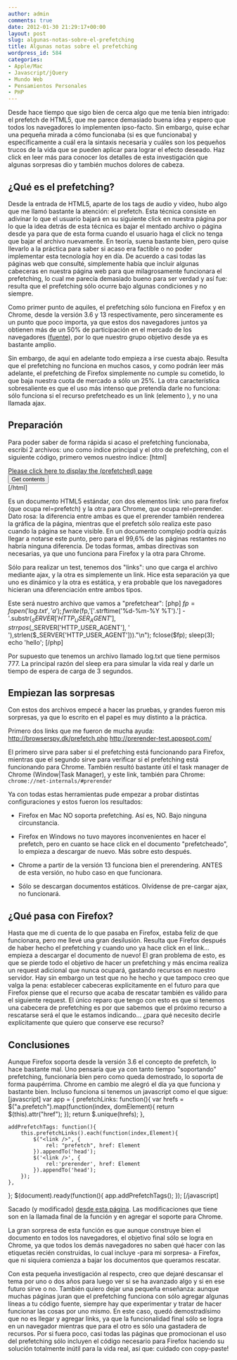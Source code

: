 ```yaml
---
author: admin
comments: true
date: 2012-01-30 21:29:17+00:00
layout: post
slug: algunas-notas-sobre-el-prefetching
title: Algunas notas sobre el prefetching
wordpress_id: 584
categories:
- Apple/Mac
- Javascript/jQuery
- Mundo Web
- Pensamientos Personales
- PHP
---
```


Desde hace tiempo que sigo bien de cerca algo que me tenía bien intrigado: el prefetch de HTML5, que me parece demasiado buena idea y espero que todos los navegadores lo implementen ipso-facto. Sin embargo, quise echar una pequeña mirada a cómo funcionaba (si es que funcionaba) y específicamente a cuál era la sintaxis necesaria y cuáles son los pequeños trucos de la vida que se pueden aplicar para lograr el efecto deseado. Haz click en leer más para conocer los detalles de esta investigación que algunas sorpresas dio y también muchos dolores de cabeza.

<!-- more -->



## ¿Qué es el prefetching?


Desde la entrada de HTML5, aparte de los tags de audio y video, hubo algo que me llamó bastante la atención: el prefetch. Esta técnica consiste en adivinar lo que el usuario bajará en su siguiente click en nuestra página por lo que la idea detrás de esta técnica es bajar el mentado archivo o página desde ya para que de esta forma cuando el usuario haga el click no tenga que bajar el archivo nuevamente. 
En teoría, suena bastante bien, pero quise llevarlo a la práctica para saber si acaso era factible o no poder implementar esta tecnología hoy en día. De acuerdo a casi todas las páginas web que consulté, simplemente había que incluir algunas cabeceras en nuestra página web para que milagrosamente funcionara el prefetching, lo cual me parecía demasiado bueno para ser verdad y así fue: resulta que el prefetching sólo ocurre bajo algunas condiciones y no siempre. 

Como primer punto de aquiles, el prefetching sólo funciona en Firefox y en Chrome, desde la versión 3.6 y 13 respectivamente, pero sinceramente es un punto que poco importa, ya que estos dos navegadores juntos ya obtienen más de un 50% de participación en el mercado de los navegadores ([fuente](http://gs.statcounter.com/#browser-ww-monthly-201107-201112)), por lo que nuestro grupo objetivo desde ya es bastante amplio. 

Sin embargo, de aquí en adelante todo empieza a irse cuesta abajo. Resulta que el prefetching no funciona en muchos casos, y como podrán leer más adelante, el prefetching de Firefox simplemente no cumple su cometido, lo que baja nuestra cuota de mercado a sólo un 25%. La otra característica sobresaliente es que el uso más intenso que pretendía darle no funciona: sólo funciona si el recurso prefetcheado es un link (elemento <a>), y no una llamada ajax. 



## Preparación


Para poder saber de forma rápida si acaso el prefetching funcionaba, escribí 2 archivos: uno como índice principal y el otro de prefetching, con el siguiente código, primero vemos nuestro índice:
[html]
<!DOCTYPE html>
<html><head>
	<title>Testing prefetch with HTML5</title>
	<script type="text/javascript" src="../jquery.min.js"></script>
	<link rel="prefetch"  href="prefetch.php">
	<link rel="prerender" href="prefetch.php">
</head><body>
<a href="prefetch.php" class="prefetch">Please click here to display the (prefetched) page</a><br />

<input type="button" id="buttonContents" value="Get contents" />
<div id="contents"></div>
<script type="text/javascript">
$('#buttonContents').click(function(){
	$.ajax({
		url:'prefetch.php',
		success:function(data){
			$('#contents').html(data);
		}
	});
});
</script>
</body></html>
[/html]

Es un documento HTML5 estándar, con dos elementos link: uno para firefox (que ocupa rel=prefetch) y la otra para Chrome, que ocupa rel=prerender. Dato rosa: la diferencia entre ambas es que el prerender también renderea la gráfica de la página, mientras que el prefetch sólo realiza este paso cuando la página se hace visible. En un documento complejo podría quizás llegar a notarse este punto, pero para el 99,6% de las páginas restantes no habría ninguna diferencia. De todas formas, ambas directivas son necesarias, ya que uno funciona para Firefox y la otra para Chrome.

Sólo para realizar un test, tenemos dos "links": uno que carga el archivo mediante ajax, y la otra es simplemente un link. Hice esta separación ya que uno es dinámico y la otra es estática, y era probable que los navegadores hicieran una diferenciación entre ambos tipos.

Este será nuestro archivo que vamos a "prefetchear":
[php]
$fp = fopen('log.txt', 'a');
fwrite($fp,'['.strftime('%d-%m-%Y %T').'] - '.substr($_SERVER['HTTP_USER_AGENT'],strrpos($_SERVER['HTTP_USER_AGENT'], ' '),strlen($_SERVER['HTTP_USER_AGENT']))."\n");
fclose($fp);
sleep(3);
echo 'hello';
[/php]

Por supuesto que tenemos un archivo llamado log.txt que tiene permisos 777. La principal razón del sleep era para simular la vida real y darle un tiempo de espera de carga de 3 segundos.



## Empiezan las sorpresas


Con estos dos archivos empecé a hacer las pruebas, y grandes fueron mis sorpresas, ya que lo escrito en el papel es muy distinto a la práctica. 

Primero dos links que me fueron de mucha ayuda:
http://browserspy.dk/prefetch.php
http://prerender-test.appspot.com/

El primero sirve para saber si el prefetching está funcionando para Firefox, mientras que el segundo sirve para verificar si el prefetching está funcionando para Chrome. 
También resultó bastante útil el task manager de Chrome (Window|Task Manager), y este link, también para Chrome: 
`chrome://net-internals/#prerender`

Ya con todas estas herramientas pude empezar a probar distintas configuraciones y estos fueron los resultados:




  * Firefox en Mac NO soporta prefetching. Así es, NO. Bajo ninguna circunstancia.


  * Firefox en Windows no tuvo mayores inconvenientes en hacer el prefetch, pero en cuanto se hace click en el documento "prefetcheado", lo empieza a descargar de nuevo. Más sobre esto después.


  * Chrome a partir de la versión 13 funciona bien el prerendering. ANTES de esta versión, no hubo caso en que funcionara.


  * Sólo se descargan documentos estáticos. Olvídense de pre-cargar ajax, no funcionará.





## ¿Qué pasa con Firefox?


Hasta que me di cuenta de lo que pasaba en Firefox, estaba feliz de que funcionara, pero me llevé una gran desilusión. Resulta que Firefox después de haber hecho el prefetching y cuando uno ya hace click en el link... empieza a descargar el documento de nuevo! El gran problema de esto, es que se pierde todo el objetivo de hacer un prefetching y más encima realiza un request adicional que nunca ocupará, gastando recursos en nuestro servidor.
Hay sin embargo un test que no he hecho y que tampoco creo que valga la pena: establecer cabeceras explícitamente en el futuro para que Firefox piense que el recurso que acaba de rescatar también es válido para el siguiente request. 
El único reparo que tengo con esto es que si tenemos una cabecera de prefetching es por que sabemos que el próximo recurso a rescatarse será el que le estamos indicando... ¿para qué necesito decirle explícitamente que quiero que conserve ese recurso?



## Conclusiones


Aunque Firefox soporta desde la versión 3.6 el concepto de prefetch, lo hace bastante mal. Uno pensaría que ya con tanto tiempo "soportando" prefetching, funcionaría bien pero como queda demostrado, lo soporta de forma paupérrima. 
Chrome en cambio me alegró el día ya que funciona y bastante bien. Incluso funciona si tenemos un javascript como el que sigue:
[javascript]
var app = {
    prefetchLinks: function(){
        var hrefs = $("a.prefetch").map(function(index, domElement){
            return $(this).attr("href");
        });
        return $.unique(hrefs);
    },

    addPrefetchTags: function(){
        this.prefetchLinks().each(function(index,Element){
            $("<link />", {
                rel: "prefetch", href: Element
            }).appendTo('head');
            $('<link />', {
                rel:'prerender', href: Element
            }).appendTo('head');
        });
    },
};
$(document).ready(function(){
    app.addPrefetchTags();
});
[/javascript]

Sacado (y modificado) [desde esta página](http://www.catswhocode.com/blog/mastering-html5-prefetching). Las modificaciones que tiene son en la llamada final de la función y en agregar el soporte para Chrome.

La gran sorpresa de esta función es que aunque construye bien el documento en todos los navegadores, el objetivo final sólo se logra en Chrome, ya que todos los demás navegadores no saben qué hacer con las etiquetas recién construidas, lo cual incluye -para mi sorpresa- a Firefox, que ni siquiera comienza a bajar los documentos que queramos rescatar.

Con esta pequeña investigación al respecto, creo que dejaré descansar el tema por uno o dos años para luego ver si se ha avanzado algo y si en ese futuro sirve o no.
También quiero dejar una pequeña enseñanza: aunque muchas páginas juran que el prefetching funciona con sólo agregar algunas líneas a tu código fuente, siempre hay que experimentar y tratar de hacer funcionar las cosas por uno mismo. En este caso, quedó demostradísimo que no es llegar y agregar links, ya que la funcionalidad final sólo se logra en un navegador mientras que para el otro es sólo una gastadera de recursos. Por si fuera poco, casi todas las páginas que promocionan el uso del prefetching sólo incluyen el código necesario para Firefox haciendo su solución totalmente inútil para la vida real, así que: cuidado con copy-paste!
